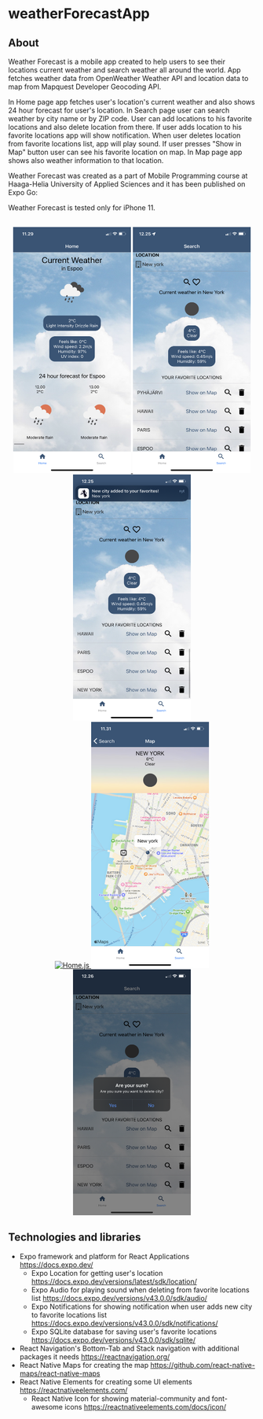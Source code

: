 # weatherForecastApp

<!-- ABOUT THE PROJECT -->
## About

<p>Weather Forecast is a mobile app created to help users to see their locations current weather and search weather all around the world. App fetches weather data from OpenWeather Weather API and location data to map from Mapquest Developer Geocoding API.</p>

<p>In Home page app fetches user's location's current weather and also shows 24 hour forecast for user's location. In Search page user can search weather by city name or by ZIP code. User can add locations to his favorite locations and also delete location from there. If user adds location to his favorite locations app will show notification. When user deletes location from favorite locations list, app will play sound. If user presses "Show in Map" button user can see his favorite location on map. In Map page app shows also weather information to that location.</p>

<p>Weather Forecast was created as a part of Mobile Programming course at Haaga-Helia University of Applied Sciences and it has been published on Expo Go:</p>

<p>Weather Forecast is tested only for iPhone 11.</p> 

<br />
<div align="center">
  <a href="https://github.com/emiliaheikonenkoulu/weatherForecastApp">
    <img src="assets/Home.js.PNG" alt="Home.js" width="240" height="500">
  </a>
  <a href="https://github.com/emiliaheikonenkoulu/weatherForecastApp">
    <img src="assets/Search.js.PNG" alt="Home.js" width="240" height="500">
  </a>
  <a href="https://github.com/emiliaheikonenkoulu/weatherForecastApp">
    <img src="assets/addToFavorites.PNG" alt="Home.js" width="240" height="500">
  </a>
  
  <br />
  
  <a href="https://github.com/emiliaheikonenkoulu/weatherForecastApp">
    <img src="assets/notification.png" alt="Home.js" width="240" height="500">
  </a>
  <a href="https://github.com/emiliaheikonenkoulu/weatherForecastApp">
    <img src="assets/Map.js.PNG" alt="Home.js" width="240" height="500">
  </a>
  <a href="https://github.com/emiliaheikonenkoulu/weatherForecastApp">
    <img src="assets/deleteCity.PNG" alt="Home.js" width="240" height="500">
  </a>
</div>

  
<!-- TECHNOLOGIES AND LIBRARIES -->
## Technologies and libraries
* Expo framework and platform for React Applications https://docs.expo.dev/
  * Expo Location for getting user's location https://docs.expo.dev/versions/latest/sdk/location/
  * Expo Audio for playing sound when deleting from favorite locations list https://docs.expo.dev/versions/v43.0.0/sdk/audio/
  * Expo Notifications for showing notification when user adds new city to favorite locations list https://docs.expo.dev/versions/v43.0.0/sdk/notifications/
  * Expo SQLite database for saving user's favorite locations https://docs.expo.dev/versions/v43.0.0/sdk/sqlite/
* React Navigation's Bottom-Tab and Stack navigation with additional packages it needs https://reactnavigation.org/
* React Native Maps for creating the map https://github.com/react-native-maps/react-native-maps
* React Native Elements for creating some UI elements https://reactnativeelements.com/
  * React Native Icon for showing material-community and font-awesome icons https://reactnativeelements.com/docs/icon/ 
